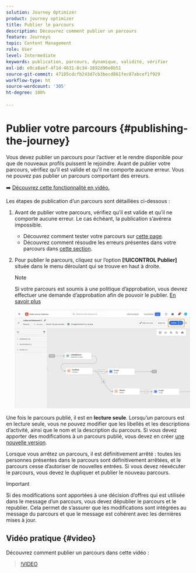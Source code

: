 ```yaml
---
solution: Journey Optimizer
product: journey optimizer
title: Publier le parcours
description: Découvrez comment publier un parcours
feature: Journeys
topic: Content Management
role: User
level: Intermediate
keywords: publication, parcours, dynamique, validité, vérifier
exl-id: e0ca8aef-4f1d-4631-8c34-1692d96e8b51
source-git-commit: 47185cdcfb243d7cb3becd861fec87abcef1f929
workflow-type: ht
source-wordcount: '305'
ht-degree: 100%

---
```


# Publier votre parcours {#publishing-the-journey}

Vous devez publier un parcours pour l’activer et le rendre disponible pour que de nouveaux profils puissent le rejoindre. Avant de publier votre parcours, vérifiez qu’il est valide et qu’il ne comporte aucune erreur. Vous ne pouvez pas publier un parcours comportant des erreurs.

➡️ [Découvrez cette fonctionnalité en vidéo.](#video)

Les étapes de publication d’un parcours sont détaillées ci-dessous :

1. Avant de publier votre parcours, vérifiez qu’il est valide et qu’il ne comporte aucune erreur. Le cas échéant, la publication s’avérera impossible.

   * Découvrez comment tester votre parcours sur [cette page](testing-the-journey.md).
   * Découvrez comment résoudre les erreurs présentes dans votre parcours dans [cette section](../building-journeys/troubleshooting.md#checking-for-errors-before-testing).

1. Pour publier le parcours, cliquez sur l’option **[!UICONTROL Publier]** située dans le menu déroulant qui se trouve en haut à droite.

   >[!NOTE]
   >
   > Si votre parcours est soumis à une politique d’approbation, vous devrez effectuer une demande d’approbation afin de pouvoir le publier. [En savoir plus](../test-approve/gs-approval.md)


   ![](assets/journeyuc1_18.png)

Une fois le parcours publié, il est en **lecture seule**. Lorsqu’un parcours est en lecture seule, vous ne pouvez modifier que les libellés et les descriptions d’activité, ainsi que le nom et la description du parcours. Si vous devez apporter des modifications à un parcours publié, vous devez en créer [une nouvelle version](journey-ui.md#journey-versions).

Lorsque vous arrêtez un parcours, il est définitivement arrêté : toutes les personnes présentes dans le parcours sont définitivement arrêtées, et le parcours cesse d’autoriser de nouvelles entrées. Si vous devez réexécuter le parcours, vous devez le dupliquer et publier le nouveau parcours.


>[!IMPORTANT]
>
>Si des modifications sont apportées à une décision d’offres qui est utilisée dans le message d’un parcours, vous devez dépublier le parcours et le republier. Cela permet de s’assurer que les modifications sont intégrées au message du parcours et que le message est cohérent avec les dernières mises à jour.

## Vidéo pratique {#video}

Découvrez comment publier un parcours dans cette vidéo :

>[!VIDEO](https://video.tv.adobe.com/v/3427934?quality=12&captions=fre_fr)
